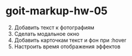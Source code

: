 # goit-markup-hw-05

<!-- 1. Добавить подчёркивание текущей страницы -->

2. Добавить текст к фотографиям
3. Сделать модальное окно
4. Добавить карточкам текст и фон при :hover
5. Настроить время отображения эффектов
